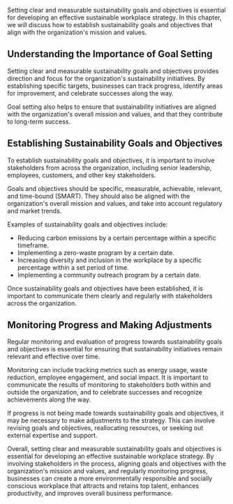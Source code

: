 
Setting clear and measurable sustainability goals and objectives is essential for developing an effective sustainable workplace strategy. In this chapter, we will discuss how to establish sustainability goals and objectives that align with the organization's mission and values.

Understanding the Importance of Goal Setting
--------------------------------------------

Setting clear and measurable sustainability goals and objectives provides direction and focus for the organization's sustainability initiatives. By establishing specific targets, businesses can track progress, identify areas for improvement, and celebrate successes along the way.

Goal setting also helps to ensure that sustainability initiatives are aligned with the organization's overall mission and values, and that they contribute to long-term success.

Establishing Sustainability Goals and Objectives
------------------------------------------------

To establish sustainability goals and objectives, it is important to involve stakeholders from across the organization, including senior leadership, employees, customers, and other key stakeholders.

Goals and objectives should be specific, measurable, achievable, relevant, and time-bound (SMART). They should also be aligned with the organization's overall mission and values, and take into account regulatory and market trends.

Examples of sustainability goals and objectives include:

* Reducing carbon emissions by a certain percentage within a specific timeframe.
* Implementing a zero-waste program by a certain date.
* Increasing diversity and inclusion in the workplace by a specific percentage within a set period of time.
* Implementing a community outreach program by a certain date.

Once sustainability goals and objectives have been established, it is important to communicate them clearly and regularly with stakeholders across the organization.

Monitoring Progress and Making Adjustments
------------------------------------------

Regular monitoring and evaluation of progress towards sustainability goals and objectives is essential for ensuring that sustainability initiatives remain relevant and effective over time.

Monitoring can include tracking metrics such as energy usage, waste reduction, employee engagement, and social impact. It is important to communicate the results of monitoring to stakeholders both within and outside the organization, and to celebrate successes and recognize achievements along the way.

If progress is not being made towards sustainability goals and objectives, it may be necessary to make adjustments to the strategy. This can involve revising goals and objectives, reallocating resources, or seeking out external expertise and support.

Overall, setting clear and measurable sustainability goals and objectives is essential for developing an effective sustainable workplace strategy. By involving stakeholders in the process, aligning goals and objectives with the organization's mission and values, and regularly monitoring progress, businesses can create a more environmentally responsible and socially conscious workplace that attracts and retains top talent, enhances productivity, and improves overall business performance.
